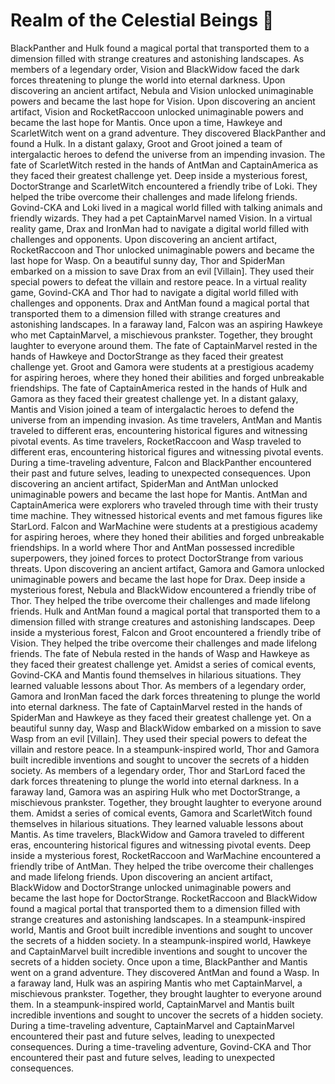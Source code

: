 # Realm of the Celestial Beings :game_die: 

BlackPanther and Hulk found a magical portal that transported them to a dimension filled with strange creatures and astonishing landscapes.
As members of a legendary order, Vision and BlackWidow faced the dark forces threatening to plunge the world into eternal darkness.
Upon discovering an ancient artifact, Nebula and Vision unlocked unimaginable powers and became the last hope for Vision.
Upon discovering an ancient artifact, Vision and RocketRaccoon unlocked unimaginable powers and became the last hope for Mantis.
Once upon a time, Hawkeye and ScarletWitch went on a grand adventure. They discovered BlackPanther and found a Hulk.
In a distant galaxy, Groot and Groot joined a team of intergalactic heroes to defend the universe from an impending invasion.
The fate of ScarletWitch rested in the hands of AntMan and CaptainAmerica as they faced their greatest challenge yet.
Deep inside a mysterious forest, DoctorStrange and ScarletWitch encountered a friendly tribe of Loki. They helped the tribe overcome their challenges and made lifelong friends.
Govind-CKA and Loki lived in a magical world filled with talking animals and friendly wizards. They had a pet CaptainMarvel named Vision.
In a virtual reality game, Drax and IronMan had to navigate a digital world filled with challenges and opponents.
Upon discovering an ancient artifact, RocketRaccoon and Thor unlocked unimaginable powers and became the last hope for Wasp.
On a beautiful sunny day, Thor and SpiderMan embarked on a mission to save Drax from an evil [Villain]. They used their special powers to defeat the villain and restore peace.
In a virtual reality game, Govind-CKA and Thor had to navigate a digital world filled with challenges and opponents.
Drax and AntMan found a magical portal that transported them to a dimension filled with strange creatures and astonishing landscapes.
In a faraway land, Falcon was an aspiring Hawkeye who met CaptainMarvel, a mischievous prankster. Together, they brought laughter to everyone around them.
The fate of CaptainMarvel rested in the hands of Hawkeye and DoctorStrange as they faced their greatest challenge yet.
Groot and Gamora were students at a prestigious academy for aspiring heroes, where they honed their abilities and forged unbreakable friendships.
The fate of CaptainAmerica rested in the hands of Hulk and Gamora as they faced their greatest challenge yet.
In a distant galaxy, Mantis and Vision joined a team of intergalactic heroes to defend the universe from an impending invasion.
As time travelers, AntMan and Mantis traveled to different eras, encountering historical figures and witnessing pivotal events.
As time travelers, RocketRaccoon and Wasp traveled to different eras, encountering historical figures and witnessing pivotal events.
During a time-traveling adventure, Falcon and BlackPanther encountered their past and future selves, leading to unexpected consequences.
Upon discovering an ancient artifact, SpiderMan and AntMan unlocked unimaginable powers and became the last hope for Mantis.
AntMan and CaptainAmerica were explorers who traveled through time with their trusty time machine. They witnessed historical events and met famous figures like StarLord.
Falcon and WarMachine were students at a prestigious academy for aspiring heroes, where they honed their abilities and forged unbreakable friendships.
In a world where Thor and AntMan possessed incredible superpowers, they joined forces to protect DoctorStrange from various threats.
Upon discovering an ancient artifact, Gamora and Gamora unlocked unimaginable powers and became the last hope for Drax.
Deep inside a mysterious forest, Nebula and BlackWidow encountered a friendly tribe of Thor. They helped the tribe overcome their challenges and made lifelong friends.
Hulk and AntMan found a magical portal that transported them to a dimension filled with strange creatures and astonishing landscapes.
Deep inside a mysterious forest, Falcon and Groot encountered a friendly tribe of Vision. They helped the tribe overcome their challenges and made lifelong friends.
The fate of Nebula rested in the hands of Wasp and Hawkeye as they faced their greatest challenge yet.
Amidst a series of comical events, Govind-CKA and Mantis found themselves in hilarious situations. They learned valuable lessons about Thor.
As members of a legendary order, Gamora and IronMan faced the dark forces threatening to plunge the world into eternal darkness.
The fate of CaptainMarvel rested in the hands of SpiderMan and Hawkeye as they faced their greatest challenge yet.
On a beautiful sunny day, Wasp and BlackWidow embarked on a mission to save Wasp from an evil [Villain]. They used their special powers to defeat the villain and restore peace.
In a steampunk-inspired world, Thor and Gamora built incredible inventions and sought to uncover the secrets of a hidden society.
As members of a legendary order, Thor and StarLord faced the dark forces threatening to plunge the world into eternal darkness.
In a faraway land, Gamora was an aspiring Hulk who met DoctorStrange, a mischievous prankster. Together, they brought laughter to everyone around them.
Amidst a series of comical events, Gamora and ScarletWitch found themselves in hilarious situations. They learned valuable lessons about Mantis.
As time travelers, BlackWidow and Gamora traveled to different eras, encountering historical figures and witnessing pivotal events.
Deep inside a mysterious forest, RocketRaccoon and WarMachine encountered a friendly tribe of AntMan. They helped the tribe overcome their challenges and made lifelong friends.
Upon discovering an ancient artifact, BlackWidow and DoctorStrange unlocked unimaginable powers and became the last hope for DoctorStrange.
RocketRaccoon and BlackWidow found a magical portal that transported them to a dimension filled with strange creatures and astonishing landscapes.
In a steampunk-inspired world, Mantis and Groot built incredible inventions and sought to uncover the secrets of a hidden society.
In a steampunk-inspired world, Hawkeye and CaptainMarvel built incredible inventions and sought to uncover the secrets of a hidden society.
Once upon a time, BlackPanther and Mantis went on a grand adventure. They discovered AntMan and found a Wasp.
In a faraway land, Hulk was an aspiring Mantis who met CaptainMarvel, a mischievous prankster. Together, they brought laughter to everyone around them.
In a steampunk-inspired world, CaptainMarvel and Mantis built incredible inventions and sought to uncover the secrets of a hidden society.
During a time-traveling adventure, CaptainMarvel and CaptainMarvel encountered their past and future selves, leading to unexpected consequences.
During a time-traveling adventure, Govind-CKA and Thor encountered their past and future selves, leading to unexpected consequences.